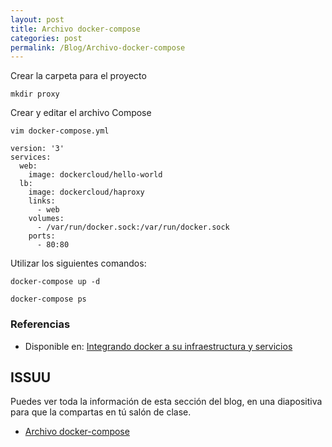 ```yaml
---
layout: post
title: Archivo docker-compose
categories: post
permalink: /Blog/Archivo-docker-compose
---
```

Crear la carpeta para el proyecto

```
mkdir proxy
```

Crear y editar el archivo Compose

```
vim docker-compose.yml
```

```
version: '3'
services:
  web:
    image: dockercloud/hello-world
  lb:
    image: dockercloud/haproxy
    links:
      - web
    volumes:
      - /var/run/docker.sock:/var/run/docker.sock
    ports:
      - 80:80
```

Utilizar los siguientes comandos:

```
docker-compose up -d
```

```
docker-compose ps
```

### Referencias

* Disponible en: [Integrando docker a su infraestructura y servicios](https://mmorejon.io/curso/integrando-docker-a-su-infaestructura-y-servicios)

## ISSUU

Puedes ver toda la información de esta sección del blog, en una diapositiva para que la compartas en tú salón de clase.

* [Archivo docker-compose](https://issuu.com/johanse/docs/seccion-12-archivo-docker-compose.pptx)
